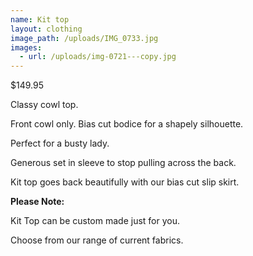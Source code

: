 ```yaml
---
name: Kit top
layout: clothing
image_path: /uploads/IMG_0733.jpg
images:
  - url: /uploads/img-0721---copy.jpg
---
```

$149.95

Classy cowl top.

Front cowl only. Bias cut bodice for a shapely silhouette.

Perfect for a busty lady.

Generous set in sleeve to stop pulling across the back.

Kit top goes back beautifully with our bias cut slip skirt.

**Please Note:**

Kit Top can be custom made just for you.

Choose from our range of current fabrics.
